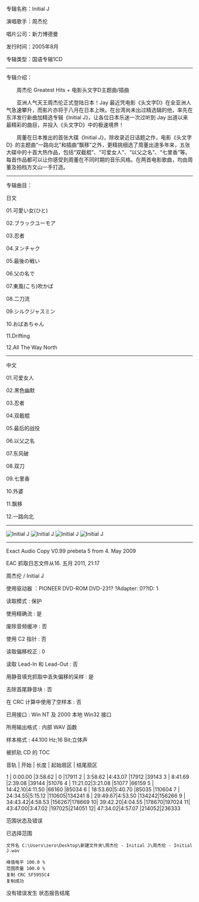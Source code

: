 专辑名称：Initial J

演唱歌手：周杰伦

唱片公司：新力博德曼

发行时间：2005年8月

专辑类型：国语专辑1CD

------------
专辑介绍：

　　周杰伦 Greatest Hits + 电影头文字D主题曲/插曲

　　亚洲人气天王周杰伦正式登陆日本！Jay 最近凭电影《头文字D》在全亚洲人气急速攀升，而影片亦将于八月在日本上映。在台湾尚未出过精选辑的他，率先在东洋发行新曲加精选专辑《Initial J》，让各位日本乐迷一次过听到 Jay 出道以来最精彩的曲目，并投入《头文字D》中的极速境界！

　　周董在日本推出的首张大碟《Initial J》，除收录近日话题之作，电影《头文字D》的主题曲“一路向北”和插曲“飘移”之外，更精挑细选了周董出道多年来，五张大碟中的十首大热作品，包括“双截棍”、“可爱女人”、“以父之名”、“七里香”等。每首作品都可以让你感受到周董在不同时期的音乐风格。在两首电影歌曲，均由周董及拍档方文山一手打造。
 
 ------------
专辑曲目：

日文

01.可愛い女(ひと)

02.ブラックユーモア

03.忍者

04.ヌンチャク

05.最後の戦い

06.父の名で

07.東風(こち)吹かば

08.二刀流

09.シルクジャスミン

10.おばあちゃん

11.Drifting

12.All The Way North

------------
中文

01.可爱女人

02.黑色幽默

03.忍者

04.双截棍

05.最后的战役

06.以父之名

07.东风破

08.双刀

09.七里香

10.外婆

11.飘移

12.一路向北

------------
![Initial J]( https://www.nsaimg.com/2020/04/18/5646590fe222c.jpg  "Initial J的介绍")
![Initial J]( https://www.nsaimg.com/2020/04/18/a4a713a410a45.jpg  "Initial J的介绍")
![Initial J]( https://www.nsaimg.com/2020/04/18/b35d554c4332a.jpg  "Initial J的介绍")
![Initial J]( https://www.nsaimg.com/2020/04/18/d9d1dc2c653eb.jpg  "Initial J的介绍")

------------
Exact Audio Copy V0.99 prebeta 5 from 4. May 2009

EAC 抓取日志文件从16. 五月 2011, 21:17

周杰伦 / Initial J

使用驱动器 ：PIONEER DVD-ROM DVD-231? ?Adapter: 0??ID: 1

读取模式     : 保护

使用精确流   : 是

废除音频缓冲 : 否

使用 C2 指针 : 否

读取偏移校正                   : 0

读取 Lead-In 和 Lead-Out       : 否

用静音填充抓取中丢失偏移的采样 : 是

去除首尾静音块                 : 否

在 CRC 计算中使用了空样本      : 否

已用接口                       : Win NT 及 2000 本地 Win32 接口

所用输出格式 : 内部 WAV 函数

样本格式     : 44.100 Hz;16 Bit;立体声

被抓轨 CD 的 TOC


音轨 |  开始  |  长度  | 起始扇区 | 结尾扇区 

   1 | 0:00.00 |3:58.62 | 0    |17911
   2 | 3:58.62 |4:43.07 |17912 |39143
   3 | 8:41.69 |2:39.08 |39144 |51076
   4 | 11:21.02|3:21.08 |51077 |66159
   5 | 14:42.10|4:11.50 |66160 |85034
   6 | 18:53.60|5:40.70 |85035 |110604
   7 | 24:34.55|5:15.12 |110605|134241
   8 | 29:49.67|4:53.50 |134242|156266
   9 | 34:43.42|4:58.53 |156267|178669
   10| 39:42.20|4:04.55 |178670|197024
   11| 43:47.00|3:47.02 |197025|214051
   12| 47:34.02|4:57.07 |214052|236333


范围状态及错误

已选择范围

    文件名 C:\Users\zero\Desktop\新建文件夹\周杰伦 - Initial J\周杰伦 - Initial J.wav

    峰值电平 100.0 %
    范围质量 100.0 %
    复制 CRC 5F5955C4
    复制成功

没有错误发生
状态报告结尾
